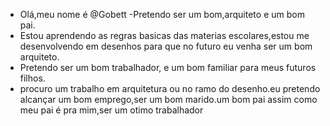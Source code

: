 -  Olá,meu nome é @Gobett
-Pretendo ser um bom,arquiteto e um bom pai.
- Estou aprendendo as regras basicas das materias escolares,estou me desenvolvendo em desenhos para que no futuro eu venha ser um bom arquiteto.
- Pretendo ser um bom trabalhador, e um bom familiar para meus futuros filhos.
- procuro um trabalho em arquitetura ou no ramo do desenho.eu pretendo alcançar um bom emprego,ser um bom marido.um bom pai assim como meu pai é pra mim,ser um otimo trabalhador
